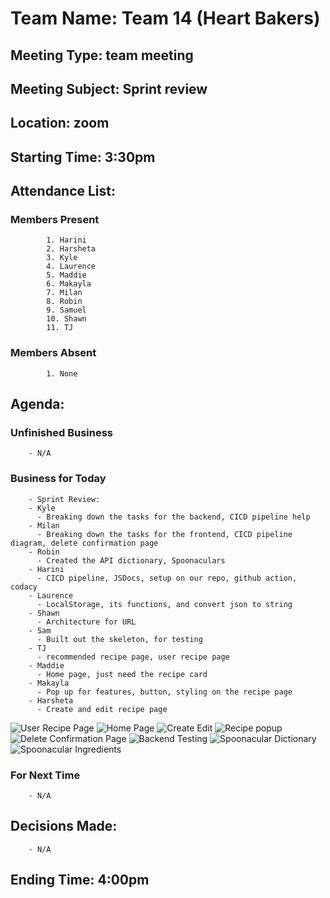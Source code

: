 # Team Name: Team 14 (Heart Bakers)
## Meeting Type: team meeting
## Meeting Subject: Sprint review
## Location: zoom
## Starting Time: 3:30pm
## Attendance List:
###     Members Present
            1. Harini
            2. Harsheta
            3. Kyle
            4. Laurence
            5. Maddie
            6. Makayla
            7. Milan 
            8. Robin
            9. Samuel
            10. Shawn
            11. TJ
###     Members Absent
            1. None
## Agenda:
###     Unfinished Business
        - N/A
###     Business for Today
        - Sprint Review:
        - Kyle
          - Breaking down the tasks for the backend, CICD pipeline help
        - Milan
          - Breaking down the tasks for the frontend, CICD pipeline diagram, delete confirmation page
        - Robin
          - Created the API dictionary, Spoonaculars 
        - Harini
          - CICD pipeline, JSDocs, setup on our repo, github action, codacy
        - Laurence
          - LocalStorage, its functions, and convert json to string
        - Shawn
          - Architecture for URL 
        - Sam
          - Built out the skeleton, for testing 
        - TJ
          - recommended recipe page, user recipe page
        - Maddie
          - Home page, just need the recipe card 
        - Makayla
          - Pop up for features, button, styling on the recipe page
        - Harsheta
          - Create and edit recipe page
![User Recipe Page](/admin/meetings/images/UserRecipeListS1.jpg)
![Home Page](/admin/meetings/images/HomePageS1.png)
![Create Edit](/admin/meetings/images/CreateEditS1.png)
![Recipe popup](/admin/meetings/images/RecipepopupwindowS1.png)
![Delete Confirmation Page](/admin/meetings/images/DeleteConfirmationS1.png)
![Backend Testing](/admin/meetings/images/BackendTestingAreaS1.png)
![Spoonacular Dictionary](/admin/meetings/images/SpoonaculardictionaryS1.png)
![Spoonacular Ingredients](/admin/meetings/images/SpoonacularIngredientsS1.png)
###     For Next Time
        - N/A
## Decisions Made:
        - N/A
## Ending Time: 4:00pm

